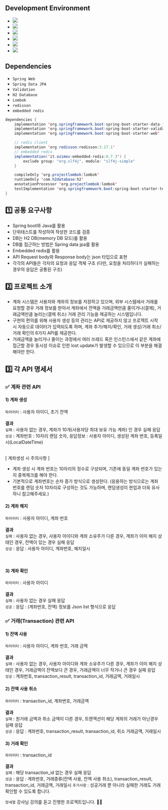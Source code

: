 

## Development Environment

- <img src="https://img.shields.io/badge/Windows-blue?style=flat&logo=windows&logoColor=white"/> 
- <img src="https://img.shields.io/badge/intellij-red?style=flat&logo=intellijidea&logoColor=white"/> 
- <img src="https://img.shields.io/badge/JDK_11-red?style=flat&logo=&logoColor=white"/>
- <img src="https://img.shields.io/badge/H2-skyblue?style=flat&logo=&logoColor=white"/>
- <img src="https://img.shields.io/badge/Gradle-blue?style=flat&logo=gradle&logoColor=white"/>
- <img src="https://img.shields.io/badge/Github-grey?style=flat&logo=github&logoColor=white"/>

## Dependencies
- ````Spring Web````
- ````Spring Data JPA````
- ````Validation ````
- ````H2 Database````
- ````Lombok````
- ````redisson````
- ````embedded redis````

```java
dependencies {
	implementation 'org.springframework.boot:spring-boot-starter-data-jpa'
	implementation 'org.springframework.boot:spring-boot-starter-validation'
	implementation 'org.springframework.boot:spring-boot-starter-web'

	// redis client
	implementation 'org.redisson:redisson:3.17.1'
	// embedded redis
	implementation('it.ozimov:embedded-redis:0.7.3') {
		exclude group: "org.slf4j", module: "slf4j-simple"
	}

	compileOnly 'org.projectlombok:lombok'
	runtimeOnly 'com.h2database:h2'
	annotationProcessor 'org.projectlombok:lombok'
	testImplementation 'org.springframework.boot:spring-boot-starter-test'
}
```

## 1️⃣ 공통 요구사항
- Spring boot와 Java를 활용
- 단위테스트를 작성하여 작성한 코드를 검증
- DB는 H2 DB(memory DB 모드)를 활용
- DB를 접근하는 방법은 Spring data jpa를 활용
- Embedded redis를 활용
- API Request body와 Response body는 json 타입으로 표현
- 각각의 API들은 각자의 요청과 응답 객체 구조 (다만, 요청을 처리하다가 실패하는 경우의 응답은 공통된 구조)

## 2️⃣ 프로젝트 소개
- 계좌 시스템은 사용자와 계좌의 정보를 저장하고 있으며, 외부 시스템에서 거래를 요청할 경우 거래 정보를 받아서 계좌에서 잔액을 거래금액만큼 줄이거나(결제), 거래금액만큼 늘리는(결제 취소) 거래 관리 기능을 제공하는 시스템입니다.
- 구현의 편의를 위해 사용자 생성 등의 관리는 API로 제공하지 않고 프로젝트 시작 시 자동으로 데이터가 입력되도록 하며, 계좌 추가/해지/확인, 거래 생성/거래 취소/거래 확인의 6가지 API를 제공한다.
- 거래금액을 늘리거나 줄이는 과정에서 여러 쓰레드 혹은 인스턴스에서 같은 계좌에 접근할 경우 동시성 이슈로 인한 lost update가 발생할 수 있으므로 이 부분을 해결해야만 한다.

## 3️⃣ 각 API 명세서

### ✅ 계좌 관련 API
#### 1) 계좌 생성
````파라미터```` : 사용자 아이디, 초기 잔액
<br>
<br>
<b>결과</b>
<br>
````실패```` : 사용자 없는 경우, 계좌가 10개(사용자당 최대 보유 가능 계좌) 인 경우 실패 응답
<br>
````성공```` : 계좌번호 : 10자리 랜덤 숫자, 응답정보 : 사용자 아이디, 생성된 계좌 번호, 등록일시(LocalDateTime)

<br>
[ 계좌생성 시 주의사항 ]
<br>

- 계좌 생성 시 계좌 번호는 10자리의 정수로 구성되며, 기존에 동일 계좌 번호가 있는지 중복체크를 해야 한다.
- 기본적으로 계좌번호는 순차 증가 방식으로 생성한다. (응용하는 방식으로는 계좌 번호를 랜덤 숫자 10자리로 구성하는 것도 가능하며, 랜덤생성이 현업과 더욱 유사하니 참고해주세요.)

#### 2) 계좌 해지
````파라미터```` : 사용자 아이디, 계좌 번호
<br>
<br>
<b>결과</b>
<br>
````실패```` : 사용자 없는 경우, 사용자 아이디와 계좌 소유주가 다른 경우, 계좌가 이미 해지 상태인 경우, 잔액이 있는 경우 실패 응답
<br>
````성공```` : 응답 : 사용자 아이디, 계좌번호, 해지일시

<br>

#### 3) 계좌 확인
````파라미터```` : 사용자 아이디
<br>
<br>
<b>결과</b>
<br>
````실패```` : 사용자 없는 경우 실패 응답
<br>
````성공```` : 응답 : (계좌번호, 잔액) 정보를 Json list 형식으로 응답


### ✅ 거래(Transaction) 관련 API
#### 1) 잔액 사용
````파라미터```` : 사용자 아이디, 계좌 번호, 거래 금액
<br>
<br>
<b>결과</b>
<br>
````실패```` : 사용자 없는 경우, 사용자 아이디와 계좌 소유주가 다른 경우, 계좌가 이미 해지 상태인 경우, 거래금액이 잔액보다 큰 경우, 거래금액이 너무 작거나 큰 경우 실패 응답
<br>
````성공```` : 계좌번호, transaction_result, transaction_id, 거래금액, 거래일시

#### 2) 잔액 사용 취소
````파라미터```` : transaction_id, 계좌번호, 거래금액
<br>
<br>
<b>결과</b>
<br>
````실패```` : 원거래 금액과 취소 금액이 다른 경우, 트랜잭션이 해당 계좌의 거래가 아닌경우 실패 응답
<br>
````성공```` : 응답 : 계좌번호, transaction_result, transaction_id, 취소 거래금액, 거래일시

#### 3) 거래 확인
````파라미터```` : transaction_id
<br>
<br>
<b>결과</b>
<br>
````실패```` : 해당 transaction_id 없는 경우 실패 응답
<br>
````성공```` : 응답 : 계좌번호, 거래종류(잔액 사용, 잔액 사용 취소), transaction_result, transaction_id, 거래금액, 거래일시
````추가사항```` : 성공거래 뿐 아니라 실패한 거래도 거래 확인할 수 있도록 합니다.
<br>

<code>양세열</code> 강사님 강의를 듣고 진행한 프로젝트입니다. 👨‍🎓
